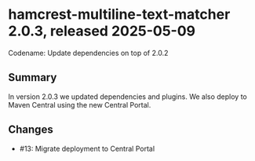 # hamcrest-multiline-text-matcher 2.0.3, released 2025-05-09

Codename: Update dependencies on top of 2.0.2

## Summary 

In version 2.0.3 we updated dependencies and plugins. We also deploy to Maven Central using the new Central Portal.

## Changes

* #13: Migrate deployment to Central Portal
